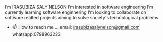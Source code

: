  I’m IRASUBIZA SALY NELSON
 I’m interested in software engineering
 I’m currently learning software enginnering
 I’m looking to collaborate on software realted projects aiming to solve society's technological problems
- 📫 How to reach me ...  email: irasubizasalynelson@gmail.com  whatsapp:0798963223
<!---
IRASUBIZA-SALY-NELSON/IRASUBIZA-SALY-NELSON is a ✨ special ✨ repository because its `README.md` (this file) appears on your GitHub profile.
You can click the Preview link to take a look at your changes.
--->
